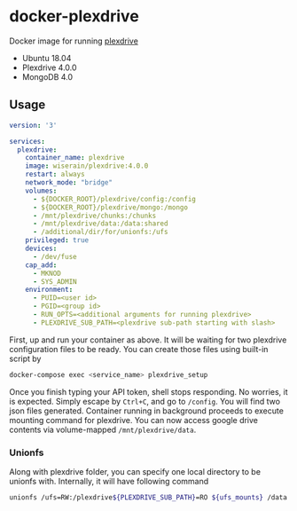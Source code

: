 # docker-plexdrive

Docker image for running [plexdrive](https://github.com/dweidenfeld/plexdrive)
- Ubuntu 18.04
- Plexdrive 4.0.0
- MongoDB 4.0


## Usage

```yaml
version: '3'

services:
  plexdrive:
    container_name: plexdrive
    image: wiserain/plexdrive:4.0.0
    restart: always
    network_mode: "bridge"
    volumes:
      - ${DOCKER_ROOT}/plexdrive/config:/config
      - ${DOCKER_ROOT}/plexdrive/mongo:/mongo
      - /mnt/plexdrive/chunks:/chunks
      - /mnt/plexdrive/data:/data:shared
      - /additional/dir/for/unionfs:/ufs
    privileged: true
    devices:
      - /dev/fuse
    cap_add:
      - MKNOD
      - SYS_ADMIN
    environment:
      - PUID=<user id>
      - PGID=<group id>
      - RUN_OPTS=<additional arguments for running plexdrive>
      - PLEXDRIVE_SUB_PATH=<plexdrive sub-path starting with slash>
```

First, up and run your container as above. It will be waiting for two plexdrive configuration files to be ready. You can create those files using built-in script by

```bash
docker-compose exec <service_name> plexdrive_setup
```

Once you finish typing your API token, shell stops responding. No worries, it is expected. Simply escape by ```Ctrl+C```, and go to ```/config```. You will find two json files generated. Container running in background proceeds to execute mounting command for plexdrive. You can now access google drive contents via volume-mapped ```/mnt/plexdrive/data```.

### Unionfs
Along with plexdrive folder, you can specify one local directory to be unionfs with. Internally, it will have following command

```bash
unionfs /ufs=RW:/plexdrive${PLEXDRIVE_SUB_PATH}=RO ${ufs_mounts} /data
```
